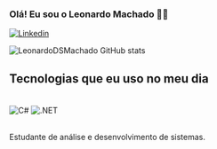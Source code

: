 ### Olá! Eu sou o Leonardo Machado 🙋‍♂️

[![Linkedin](https://img.shields.io/badge/LinkedIn-0077B5?style=for-the-badge&logo=linkedin&logoColor=white)](https://www.linkedin.com/in/leonardo-machado-08aa76228/)

![LeonardoDSMachado GitHub stats](https://github-readme-stats.vercel.app/api?username=LeonardoDSMachado&show_icons=true&theme=tokyonight)

## Tecnologias que eu uso no meu dia

<div style="display: inline_block"><br/>
  <img align="center" alt="C#" src="https://img.shields.io/badge/C%23-239120?style=for-the-badge&logo=c-sharp&logoColor=white" />
  <img align="center" alt=".NET" src="https://img.shields.io/badge/.NET-5C2D91?style=for-the-badge&logo=.net&logoColor=white" />
</div><br/>

Estudante de análise e desenvolvimento de sistemas.
